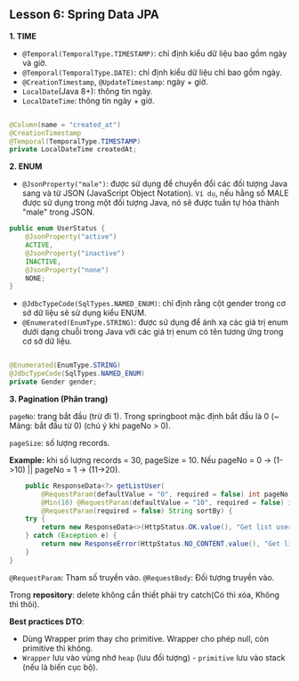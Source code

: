 ## Lesson 6: Spring Data JPA

**1. TIME**

- `@Temporal(TemporalType.TIMESTAMP)`: chỉ định kiểu dữ liệu bao gồm ngày và giờ.
- `@Temporal(TemporalType.DATE)`: chỉ định kiểu dữ liệu chỉ bao gồm ngày.
- `@CreationTimestamp`, `@UpdateTimestamp`: ngày + giờ.
- `LocalDate`(Java 8+): thông tin ngày.
- `LocalDateTime`: thông tin ngày + giờ.

```java

@Column(name = "created_at")
@CreationTimestamp
@Temporal(TemporalType.TIMESTAMP)
private LocalDateTime createdAt;
```

**2. ENUM**

- `@JsonProperty("male")`: được sử dụng để chuyển đổi các đối tượng Java sang và từ JSON (JavaScript Object Notation).
  `Ví dụ`, nếu hằng số MALE được sử dụng trong một đối tượng Java, nó sẽ được tuần tự hóa thành "male" trong JSON.

```java
public enum UserStatus {
    @JsonProperty("active")
    ACTIVE,
    @JsonProperty("inactive")
    INACTIVE,
    @JsonProperty("none")
    NONE;
}
```

- `@JdbcTypeCode(SqlTypes.NAMED_ENUM)`: chỉ định rằng cột gender trong cơ sở dữ liệu sẽ sử dụng kiểu ENUM.
- `@Enumerated(EnumType.STRING)`: được sử dụng để ánh xạ các giá trị enum dưới dạng chuỗi trong Java với các giá trị
  enum có tên tương ứng trong cơ sở dữ liệu.

```java

@Enumerated(EnumType.STRING)
@JdbcTypeCode(SqlTypes.NAMED_ENUM)
private Gender gender;
  ```
**3. Pagination (Phân trang)**

`pageNo`: trang bắt đầu (trừ đi 1). Trong springboot mặc định bắt đầu là 0 (~ Mảng: bắt đầu từ 0) (chú ý khi pageNo > 0).

`pageSize`: số lượng records.

**Example:** khi số lượng records = 30, pageSize = 10. Nếu pageNo = 0 -> (1->10) || pageNo = 1 -> (11->20).

```java
    public ResponseData<?> getListUser(
        @RequestParam(defaultValue = "0", required = false) int pageNo,
        @Min(10) @RequestParam(defaultValue = "10", required = false) int pageSize,
        @RequestParam(required = false) String sortBy) {
    try {
        return new ResponseData<>(HttpStatus.OK.value(), "Get list user successfully !", userService.getAllUsersWithSortBy(pageNo, pageSize, sortBy));
    } catch (Exception e) {
        return new ResponseError(HttpStatus.NO_CONTENT.value(), "Get list user fail !");
    }
}
```

`@RequestParam`: Tham số truyền vào.
`@RequestBody`: Đối tượng truyền vào.

Trong **repository**: delete không cần thiết phải try catch(Có thì xóa, Không thì thôi).

**Best practices DTO**:

- Dùng Wrapper prim thay cho primitive. Wrapper cho phép null, còn primitive thì không.
- `Wrapper` lưu vào vùng nhớ `heap` (lưu đối tượng) - `primitive` lưu vào stack (nếu là biến cục bộ).
